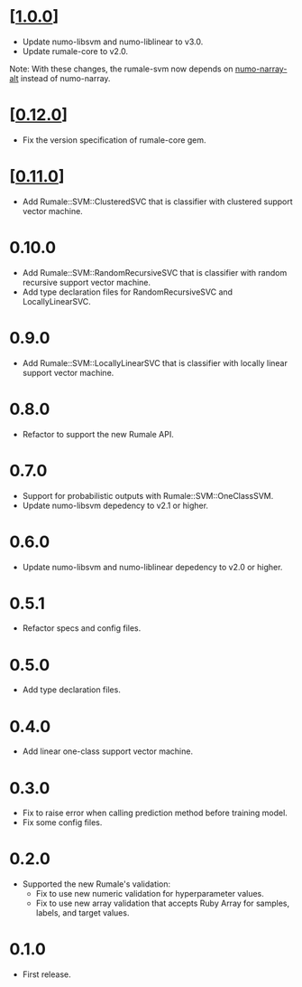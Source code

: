 # [[1.0.0](https://github.com/yoshoku/rumale-svm/compare/v0.12.0...v1.0.0)]

- Update numo-libsvm and numo-liblinear to v3.0.
- Update rumale-core to v2.0.

Note: With these changes, the rumale-svm now depends on [numo-narray-alt](https://github.com/yoshoku/numo-narray-alt) instead of numo-narray.

# [[0.12.0](https://github.com/yoshoku/rumale-svm/compare/v0.11.0...v0.12.0)]
- Fix the version specification of rumale-core gem.

# [[0.11.0](https://github.com/yoshoku/rumale-svm/compare/v0.10.0...v0.11.0)]
- Add Rumale::SVM::ClusteredSVC that is classifier with clustered support vector machine.

# 0.10.0
- Add Rumale::SVM::RandomRecursiveSVC that is classifier with random recursive support vector machine.
- Add type declaration files for RandomRecursiveSVC and LocallyLinearSVC.

# 0.9.0
- Add Rumale::SVM::LocallyLinearSVC that is classifier with locally linear support vector machine.

# 0.8.0
- Refactor to support the new Rumale API.

# 0.7.0
- Support for probabilistic outputs with Rumale::SVM::OneClassSVM.
- Update numo-libsvm depedency to v2.1 or higher.

# 0.6.0
- Update numo-libsvm and numo-liblinear depedency to v2.0 or higher.

# 0.5.1
- Refactor specs and config files.

# 0.5.0
- Add type declaration files.

# 0.4.0
- Add linear one-class support vector machine.

# 0.3.0
- Fix to raise error when calling prediction method before training model.
- Fix some config files.

# 0.2.0
- Supported the new Rumale's validation:
  - Fix to use new numeric validation for hyperparameter values.
  - Fix to use new array validation that accepts Ruby Array for samples, labels, and target values.

# 0.1.0
- First release.
